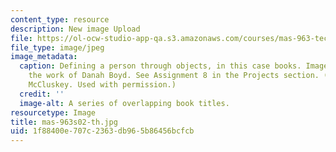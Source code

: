 ```yaml
---
content_type: resource
description: New image Upload
file: https://ol-ocw-studio-app-qa.s3.amazonaws.com/courses/mas-963-techno-identity-who-we-are-and-how-we-perceive-ourselves-and-others-spring-2002/1f88400e707c2363db965b86456bcfcb_mas-963s02-th.jpg
file_type: image/jpeg
image_metadata:
  caption: Defining a person through objects, in this case books. Image inspired by
    the work of Danah Boyd. See Assignment 8 in the Projects section. (Image by Keith
    McCluskey. Used with permission.)
  credit: ''
  image-alt: A series of overlapping book titles.
resourcetype: Image
title: mas-963s02-th.jpg
uid: 1f88400e-707c-2363-db96-5b86456bcfcb
---
```

